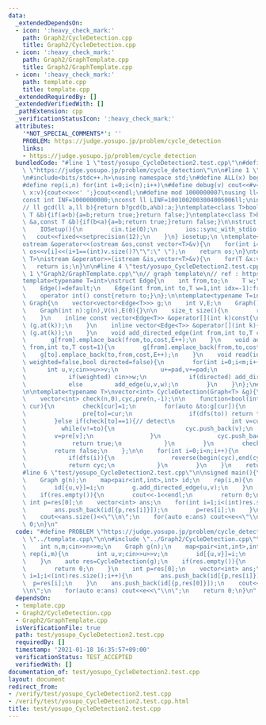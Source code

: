 ```yaml
---
data:
  _extendedDependsOn:
  - icon: ':heavy_check_mark:'
    path: Graph2/CycleDetection.cpp
    title: Graph2/CycleDetection.cpp
  - icon: ':heavy_check_mark:'
    path: Graph2/GraphTemplate.cpp
    title: Graph2/GraphTemplate.cpp
  - icon: ':heavy_check_mark:'
    path: template.cpp
    title: template.cpp
  _extendedRequiredBy: []
  _extendedVerifiedWith: []
  _pathExtension: cpp
  _verificationStatusIcon: ':heavy_check_mark:'
  attributes:
    '*NOT_SPECIAL_COMMENTS*': ''
    PROBLEM: https://judge.yosupo.jp/problem/cycle_detection
    links:
    - https://judge.yosupo.jp/problem/cycle_detection
  bundledCode: "#line 1 \"test/yosupo_CycleDetection2.test.cpp\"\n#define PROBLEM\
    \ \"https://judge.yosupo.jp/problem/cycle_detection\"\n\n#line 1 \"template.cpp\"\
    \n#include<bits/stdc++.h>\nusing namespace std;\n#define ALL(x) begin(x),end(x)\n\
    #define rep(i,n) for(int i=0;i<(n);i++)\n#define debug(v) cout<<#v<<\":\";for(auto\
    \ x:v){cout<<x<<' ';}cout<<endl;\n#define mod 1000000007\nusing ll=long long;\n\
    const int INF=1000000000;\nconst ll LINF=1001002003004005006ll;\nint dx[]={1,0,-1,0},dy[]={0,1,0,-1};\n\
    // ll gcd(ll a,ll b){return b?gcd(b,a%b):a;}\ntemplate<class T>bool chmax(T &a,const\
    \ T &b){if(a<b){a=b;return true;}return false;}\ntemplate<class T>bool chmin(T\
    \ &a,const T &b){if(b<a){a=b;return true;}return false;}\n\nstruct IOSetup{\n\
    \    IOSetup(){\n        cin.tie(0);\n        ios::sync_with_stdio(0);\n     \
    \   cout<<fixed<<setprecision(12);\n    }\n} iosetup;\n \ntemplate<typename T>\n\
    ostream &operator<<(ostream &os,const vector<T>&v){\n    for(int i=0;i<(int)v.size();i++)\
    \ os<<v[i]<<(i+1==(int)v.size()?\"\":\" \");\n    return os;\n}\ntemplate<typename\
    \ T>\nistream &operator>>(istream &is,vector<T>&v){\n    for(T &x:v)is>>x;\n \
    \   return is;\n}\n\n#line 4 \"test/yosupo_CycleDetection2.test.cpp\"\n\n#line\
    \ 1 \"Graph2/GraphTemplate.cpp\"\n// graph template\n// ref : https://ei1333.github.io/library/graph/graph-template.cpp\n\
    template<typename T=int>\nstruct Edge{\n    int from,to;\n    T w;\n    int idx;\n\
    \    Edge()=default;\n    Edge(int from,int to,T w=1,int idx=-1):from(from),to(to),w(w),idx(idx){}\n\
    \    operator int() const{return to;}\n};\n\ntemplate<typename T=int>\nstruct\
    \ Graph{\n    vector<vector<Edge<T>>> g;\n    int V,E;\n    Graph()=default;\n\
    \    Graph(int n):g(n),V(n),E(0){}\n\n    size_t size(){\n        return g.size();\n\
    \    }\n    inline const vector<Edge<T>> &operator[](int k)const{\n        return\
    \ (g.at(k));\n    }\n    inline vector<Edge<T>> &operator[](int k){\n        return\
    \ (g.at(k));\n    }\n    void add_directed_edge(int from,int to,T cost=1){\n \
    \       g[from].emplace_back(from,to,cost,E++);\n    }\n    void add_edge(int\
    \ from,int to,T cost=1){\n        g[from].emplace_back(from,to,cost,E);\n    \
    \    g[to].emplace_back(to,from,cost,E++);\n    }\n    void read(int m,int pad=-1,bool\
    \ weighted=false,bool directed=false){\n        for(int i=0;i<m;i++){\n      \
    \      int u,v;cin>>u>>v;\n            u+=pad,v+=pad;\n            T w=T(1);\n\
    \            if(weighted) cin>>w;\n            if(directed) add_directed_edge(u,v,w);\n\
    \            else         add_edge(u,v,w);\n        }\n    }\n};\n#line 2 \"Graph2/CycleDetection.cpp\"\
    \n\ntemplate<typename T>\nvector<int> CycleDetection(Graph<T> &g){\n    int n=(int)g.size();\n\
    \    vector<int> check(n,0),cyc,pre(n,-1);\n\n    function<bool(int)> dfs=[&](int\
    \ cur){\n        check[cur]=1;\n        for(auto &to:g[cur]){\n            if(check[to]==0){\n\
    \                pre[to]=cur;\n                if(dfs(to)) return true;\n    \
    \        }else if(check[to]==1){// detect\n                int v=cur;\n      \
    \          while(v!=to){\n                    cyc.push_back(v);\n            \
    \        v=pre[v];\n                }\n                cyc.push_back(v);\n   \
    \             return true;\n            }\n        }\n        check[cur]=2;\n\
    \        return false;\n    };\n\n    for(int i=0;i<n;i++){\n        if(check[i]==0){\n\
    \            if(dfs(i)){\n                reverse(begin(cyc),end(cyc));\n    \
    \            return cyc;\n            }\n        }\n    }\n    return {};\n}\n\
    #line 6 \"test/yosupo_CycleDetection2.test.cpp\"\n\nsigned main(){\n    int n,m;cin>>n>>m;\n\
    \    Graph g(n);\n    map<pair<int,int>,int> id;\n    rep(i,m){\n        int u,v;cin>>u>>v;\n\
    \        id[{u,v}]=i;\n        g.add_directed_edge(u,v);\n    }\n    auto res=CycleDetection(g);\n\
    \    if(res.empty()){\n        cout<<-1<<endl;\n        return 0;\n    }\n   \
    \ int p=res[0];\n    vector<int> ans;\n    for(int i=1;i<(int)res.size();i++){\n\
    \        ans.push_back(id[{p,res[i]}]);\n        p=res[i];\n    }\n    ans.push_back(id[{p,res[0]}]);\n\
    \    cout<<ans.size()<<\"\\n\";\n    for(auto e:ans) cout<<e<<\"\\n\";\n    return\
    \ 0;\n}\n"
  code: "#define PROBLEM \"https://judge.yosupo.jp/problem/cycle_detection\"\n\n#include\
    \ \"../template.cpp\"\n\n#include \"../Graph2/CycleDetection.cpp\"\n\nsigned main(){\n\
    \    int n,m;cin>>n>>m;\n    Graph g(n);\n    map<pair<int,int>,int> id;\n   \
    \ rep(i,m){\n        int u,v;cin>>u>>v;\n        id[{u,v}]=i;\n        g.add_directed_edge(u,v);\n\
    \    }\n    auto res=CycleDetection(g);\n    if(res.empty()){\n        cout<<-1<<endl;\n\
    \        return 0;\n    }\n    int p=res[0];\n    vector<int> ans;\n    for(int\
    \ i=1;i<(int)res.size();i++){\n        ans.push_back(id[{p,res[i]}]);\n      \
    \  p=res[i];\n    }\n    ans.push_back(id[{p,res[0]}]);\n    cout<<ans.size()<<\"\
    \\n\";\n    for(auto e:ans) cout<<e<<\"\\n\";\n    return 0;\n}\n"
  dependsOn:
  - template.cpp
  - Graph2/CycleDetection.cpp
  - Graph2/GraphTemplate.cpp
  isVerificationFile: true
  path: test/yosupo_CycleDetection2.test.cpp
  requiredBy: []
  timestamp: '2021-01-18 16:35:57+09:00'
  verificationStatus: TEST_ACCEPTED
  verifiedWith: []
documentation_of: test/yosupo_CycleDetection2.test.cpp
layout: document
redirect_from:
- /verify/test/yosupo_CycleDetection2.test.cpp
- /verify/test/yosupo_CycleDetection2.test.cpp.html
title: test/yosupo_CycleDetection2.test.cpp
---
```

